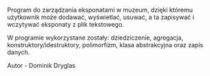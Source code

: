 Program do zarządzania eksponatami w muzeum, dzięki któremu użytkownik może dodawać, wyświetlać, usuwać, 
a ta zapisywać i wczytywać eksponaty z plik tekstowego. 

W programie wykorzystane zostały: 
dziedziczenie, agregacja, konstruktory/idestruktory, polimorfizm, klasa abstrakcyjna oraz zapis danych.

Autor - Dominik Dryglas
